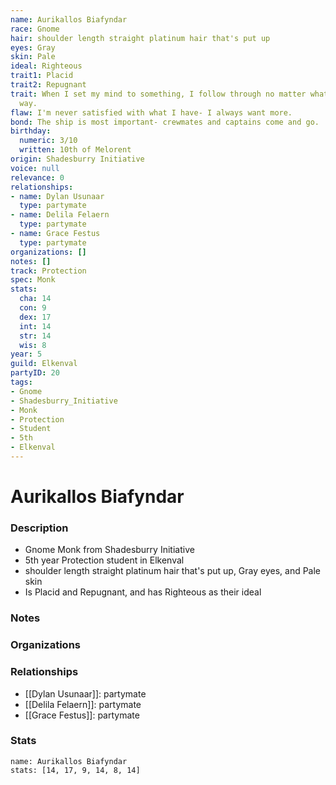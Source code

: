```yaml
---
name: Aurikallos Biafyndar
race: Gnome
hair: shoulder length straight platinum hair that's put up
eyes: Gray
skin: Pale
ideal: Righteous
trait1: Placid
trait2: Repugnant
trait: When I set my mind to something, I follow through no matter what gets in my
  way.
flaw: I'm never satisfied with what I have- I always want more.
bond: The ship is most important- crewmates and captains come and go.
birthday:
  numeric: 3/10
  written: 10th of Melorent
origin: Shadesburry Initiative
voice: null
relevance: 0
relationships:
- name: Dylan Usunaar
  type: partymate
- name: Delila Felaern
  type: partymate
- name: Grace Festus
  type: partymate
organizations: []
notes: []
track: Protection
spec: Monk
stats:
  cha: 14
  con: 9
  dex: 17
  int: 14
  str: 14
  wis: 8
year: 5
guild: Elkenval
partyID: 20
tags:
- Gnome
- Shadesburry_Initiative
- Monk
- Protection
- Student
- 5th
- Elkenval
---
```

# Aurikallos Biafyndar
### Description
- Gnome Monk from Shadesburry Initiative
- 5th year Protection student in Elkenval
- shoulder length straight platinum hair that's put up, Gray eyes, and Pale skin
- Is Placid and Repugnant, and has Righteous as their ideal

### Notes

### Organizations

### Relationships
- [[Dylan Usunaar]]: partymate
- [[Delila Felaern]]: partymate
- [[Grace Festus]]: partymate

### Stats
```statblock
name: Aurikallos Biafyndar
stats: [14, 17, 9, 14, 8, 14]
```